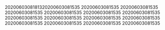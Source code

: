 2020060308181320200603081535
20200603081535
20200603081535
20200603081535
20200603081535
20200603081535
20200603081535
20200603081535
20200603081535
20200603081535
20200603081535
20200603081535
20200603081535
20200603081535
20200603081535
